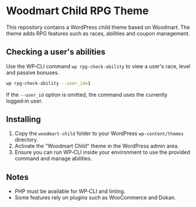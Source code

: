 # Woodmart Child RPG Theme

This repository contains a WordPress child theme based on Woodmart. The theme adds RPG features such as races, abilities and coupon management.

## Checking a user's abilities

Use the WP‑CLI command `wp rpg-check-ability` to view a user's race, level and passive bonuses.

```bash
wp rpg-check-ability --user_id=1
```

If the `--user_id` option is omitted, the command uses the currently logged‑in user.

## Installing

1. Copy the `woodmart-child` folder to your WordPress `wp-content/themes` directory.
2. Activate the "Woodmart Child" theme in the WordPress admin area.
3. Ensure you can run WP‑CLI inside your environment to use the provided command and manage abilities.

## Notes

- PHP must be available for WP‑CLI and linting.
- Some features rely on plugins such as WooCommerce and Dokan.

